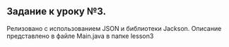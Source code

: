 ## Задание к уроку №3.

Релизовано с использованием JSON и библиотеки Jackson.
Описание представлено в файле Main.java в папке lesson3
